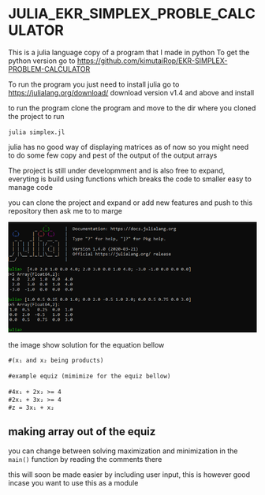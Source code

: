 # JULIA_EKR_SIMPLEX_PROBLE_CALCULATOR

This is a julia language copy of a program that I made in python
To get the python version go to
 https://github.com/kimutaiRop/EKR-SIMPLEX-PROBLEM-CALCULATOR

 To run the program you just need to install julia go to
 https://julialang.org/download/
 download version v1.4 and above and install

 to run the program clone the program and move to the dir where you cloned the project to
 run

`julia simplex.jl`

julia has no good way of displaying matrices as of now so you might need to do some few copy and pest of the output
of the output arrays

The project is still under developmment and is also free to expand, everyting is build using functions which breaks the code to smaller
easy to manage code

you can clone the project and expand or add new features and push to this repository then ask me to to marge

![alt text](https://github.com/kimutaiRop/JULIA_EKR_SIMPLEX_PROBLE_CALCULATOR/blob/master/Annotation%202020-05-18%20090516.png)

the image show solution for the equation bellow

    #(x₁ and x₂ being products)

    #example equiz (mimimize for the equiz bellow)

    #4x₁ + 2x₂ >= 4
    #2x₁ + 3x₂ >= 4
    #z = 3x₁ + x₂

## making array out of the equiz

you can change between solving maximization and minimization in the `main()` function by reading the comments there

this will soon be made easier by including user input, this is however good incase you want to use this as a module
